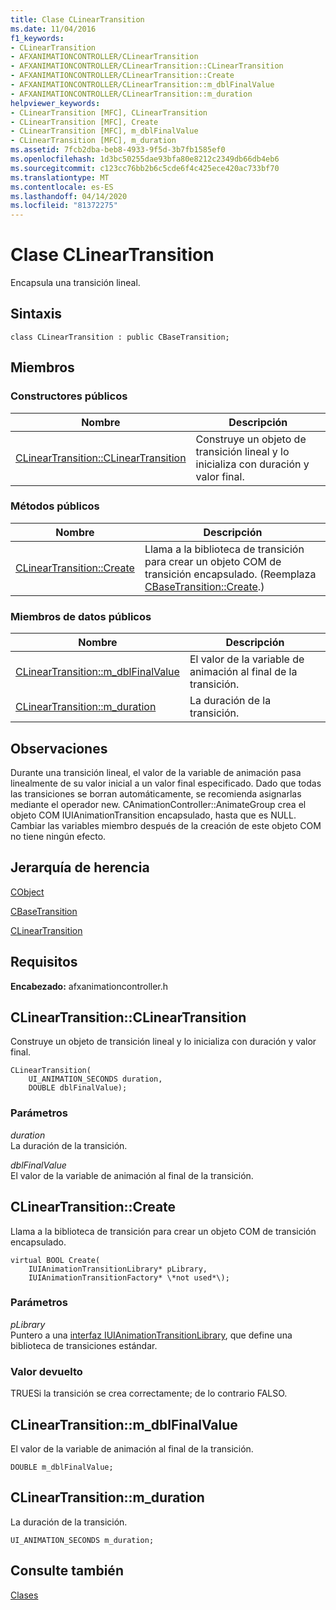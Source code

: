```yaml
---
title: Clase CLinearTransition
ms.date: 11/04/2016
f1_keywords:
- CLinearTransition
- AFXANIMATIONCONTROLLER/CLinearTransition
- AFXANIMATIONCONTROLLER/CLinearTransition::CLinearTransition
- AFXANIMATIONCONTROLLER/CLinearTransition::Create
- AFXANIMATIONCONTROLLER/CLinearTransition::m_dblFinalValue
- AFXANIMATIONCONTROLLER/CLinearTransition::m_duration
helpviewer_keywords:
- CLinearTransition [MFC], CLinearTransition
- CLinearTransition [MFC], Create
- CLinearTransition [MFC], m_dblFinalValue
- CLinearTransition [MFC], m_duration
ms.assetid: 7fcb2dba-beb8-4933-9f5d-3b7fb1585ef0
ms.openlocfilehash: 1d3bc50255dae93bfa80e8212c2349db66db4eb6
ms.sourcegitcommit: c123cc76bb2b6c5cde6f4c425ece420ac733bf70
ms.translationtype: MT
ms.contentlocale: es-ES
ms.lasthandoff: 04/14/2020
ms.locfileid: "81372275"
---
```

# <a name="clineartransition-class"></a>Clase CLinearTransition

Encapsula una transición lineal.

## <a name="syntax"></a>Sintaxis

```
class CLinearTransition : public CBaseTransition;
```

## <a name="members"></a>Miembros

### <a name="public-constructors"></a>Constructores públicos

|Nombre|Descripción|
|----------|-----------------|
|[CLinearTransition::CLinearTransition](#clineartransition)|Construye un objeto de transición lineal y lo inicializa con duración y valor final.|

### <a name="public-methods"></a>Métodos públicos

|Nombre|Descripción|
|----------|-----------------|
|[CLinearTransition::Create](#create)|Llama a la biblioteca de transición para crear un objeto COM de transición encapsulado. (Reemplaza [CBaseTransition::Create](../../mfc/reference/cbasetransition-class.md#create).)|

### <a name="public-data-members"></a>Miembros de datos públicos

|Nombre|Descripción|
|----------|-----------------|
|[CLinearTransition::m_dblFinalValue](#m_dblfinalvalue)|El valor de la variable de animación al final de la transición.|
|[CLinearTransition::m_duration](#m_duration)|La duración de la transición.|

## <a name="remarks"></a>Observaciones

Durante una transición lineal, el valor de la variable de animación pasa linealmente de su valor inicial a un valor final especificado. Dado que todas las transiciones se borran automáticamente, se recomienda asignarlas mediante el operador new. CAnimationController::AnimateGroup crea el objeto COM IUIAnimationTransition encapsulado, hasta que es NULL. Cambiar las variables miembro después de la creación de este objeto COM no tiene ningún efecto.

## <a name="inheritance-hierarchy"></a>Jerarquía de herencia

[CObject](../../mfc/reference/cobject-class.md)

[CBaseTransition](../../mfc/reference/cbasetransition-class.md)

[CLinearTransition](../../mfc/reference/clineartransition-class.md)

## <a name="requirements"></a>Requisitos

**Encabezado:** afxanimationcontroller.h

## <a name="clineartransitionclineartransition"></a><a name="clineartransition"></a>CLinearTransition::CLinearTransition

Construye un objeto de transición lineal y lo inicializa con duración y valor final.

```
CLinearTransition(
    UI_ANIMATION_SECONDS duration,
    DOUBLE dblFinalValue);
```

### <a name="parameters"></a>Parámetros

*duration*<br/>
La duración de la transición.

*dblFinalValue*<br/>
El valor de la variable de animación al final de la transición.

## <a name="clineartransitioncreate"></a><a name="create"></a>CLinearTransition::Create

Llama a la biblioteca de transición para crear un objeto COM de transición encapsulado.

```
virtual BOOL Create(
    IUIAnimationTransitionLibrary* pLibrary,
    IUIAnimationTransitionFactory* \*not used*\);
```

### <a name="parameters"></a>Parámetros

*pLibrary*<br/>
Puntero a una [interfaz IUIAnimationTransitionLibrary](/windows/win32/api/uianimation/nn-uianimation-iuianimationtransitionlibrary), que define una biblioteca de transiciones estándar.

### <a name="return-value"></a>Valor devuelto

TRUESi la transición se crea correctamente; de lo contrario FALSO.

## <a name="clineartransitionm_dblfinalvalue"></a><a name="m_dblfinalvalue"></a>CLinearTransition::m_dblFinalValue

El valor de la variable de animación al final de la transición.

```
DOUBLE m_dblFinalValue;
```

## <a name="clineartransitionm_duration"></a><a name="m_duration"></a>CLinearTransition::m_duration

La duración de la transición.

```
UI_ANIMATION_SECONDS m_duration;
```

## <a name="see-also"></a>Consulte también

[Clases](../../mfc/reference/mfc-classes.md)
